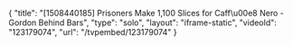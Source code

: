 {
    "title": "[1508440185] Prisoners Make 1,100 Slices for Caff\u00e8 Nero - Gordon Behind Bars",
    "type": "solo",
    "layout": "iframe-static",
    "videoId": "123179074",
    "url": "\/tvpembed\/123179074"
}